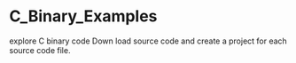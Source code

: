 # C_Binary_Examples
explore C  binary code
Down load source code and create a project for each source code file.
